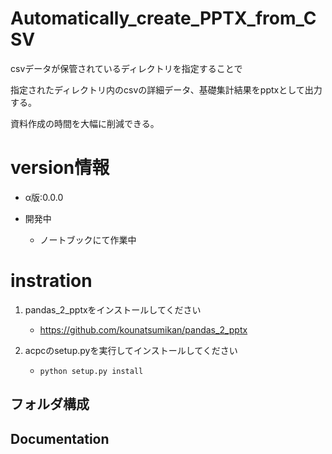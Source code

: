 # Automatically_create_PPTX_from_CSV
csvデータが保管されているディレクトリを指定することで

指定されたディレクトリ内のcsvの詳細データ、基礎集計結果をpptxとして出力する。

資料作成の時間を大幅に削減できる。

# version情報
- α版:0.0.0

- 開発中
    - ノートブックにて作業中

# instration

1. pandas_2_pptxをインストールしてください
    - https://github.com/kounatsumikan/pandas_2_pptx
    
2. acpcのsetup.pyを実行してインストールしてください
    - ```python setup.py install```

## フォルダ構成

<!-- ```
.
├── README.md                      README（本ファイル）
├── setup.py                       パッケージセットアップ
├── notebook                       開発用のスクリプト
└── src                            pandas_2_pptxのパッケージに格納されるスクリプト群
    ├── __init__.py
    ├── pandas_2_pptx.py           pptxファイルを生成するスクリプト
    └── slide.py                   スライドを追加するスクリプト

``` -->

## Documentation

<!-- - pandas_2_pptx
    - add_title_slide    function
    - add_slide          function
    - save               function
    - slide              object
- slide
    - add_chart          function
    - add_table          function
    - generate           function -->
